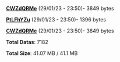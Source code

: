 [**CWZdQRMe**](/data/CWZdQRMe.txt) (29/01/23 - 23:50)- 3849 bytes

[**PtLFhYZu**](/data/PtLFhYZu.txt) (29/01/23 - 23:50)- 1396 bytes

[**CWZdQRMe**](/data/CWZdQRMe.txt) (29/01/23 - 23:50)- 3849 bytes

**Total Datas**: 7182

**Total Size**: 41.07 MB / 41.1 MB